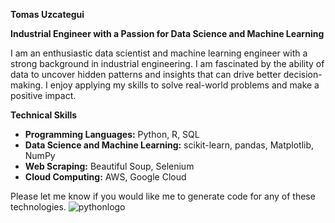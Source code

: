 **Tomas Uzcategui**

**Industrial Engineer with a Passion for Data Science and Machine Learning**

I am an enthusiastic data scientist and machine learning engineer with a strong background in industrial engineering.
I am fascinated by the ability of data to uncover hidden patterns and insights that can drive better decision-making.
I enjoy applying my skills to solve real-world problems and make a positive impact.

**Technical Skills**

* **Programming Languages:** Python, R, SQL
* **Data Science and Machine Learning:** scikit-learn, pandas, Matplotlib, NumPy
* **Web Scraping:** Beautiful Soup, Selenium
* **Cloud Computing:** AWS, Google Cloud

Please let me know if you would like me to generate code for any of these technologies.
![pythonlogo](https://assets.stickpng.com/images/5848152fcef1014c0b5e4967.png)
